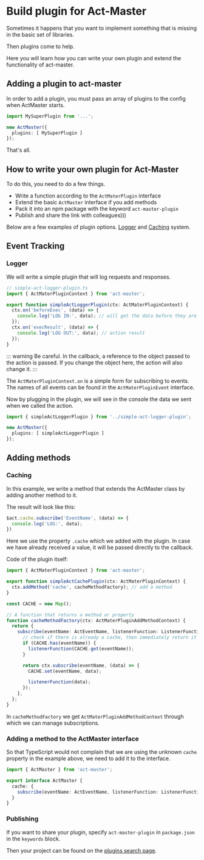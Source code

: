 # Build plugin for Act-Master

Sometimes it happens that you want to implement something that is missing in the basic set of libraries.

Then plugins come to help.

Here you will learn how you can write your own plugin and extend the functionality of act-master.

## Adding a plugin to act-master

In order to add a plugin, you must pass an array of plugins to the config when ActMaster starts.

```ts
import MySuperPlugin from '...';

new ActMaster({
  plugins: [ MySuperPlugin ]
});
```

That's all.

## How to write your own plugin for Act-Master

To do this, you need to do a few things.

- Write a function according to the `ActMaterPlugin` interface
- Extend the basic `ActMaster` interface if you add methods
- Pack it into an npm package with the keyword `act-master-plugin`
- Publish and share the link with colleagues)))

Below are a few examples of plugin options. [Logger](#logger) and [Caching](#caching) system.

## Event Tracking
### Logger

We will write a simple plugin that will log requests and responses.

```ts
// simple-act-logger-plugin.ts
import { ActMaterPluginContext } from 'act-master';

export function simpleActLoggerPlugin(ctx: ActMaterPluginContext) {
  ctx.on('beforeExec', (data) => {
    console.log('LOG IN:', data); // will get the data before they are processed in the action
  });
  ctx.on('execResult', (data) => {
    console.log('LOG OUT:', data); // action result
  });
}
```

::: warning
Be careful.
In the callback, a reference to the object passed to the action is passed.
If you change the object here, the action will also change it.
:::

The `ActMaterPluginContext.on` is a simple form for subscribing to events.
The names of all events can be found in the `ActMaterPluginEvent` interface.

Now by plugging in the plugin, we will see in the console the data we sent when we called the action.

```ts
import { simpleActLoggerPlugin } from '../simple-act-logger-plugin';

new ActMaster({
  plugins: [ simpleActLoggerPlugin ]
});
```

## Adding methods
### Caching

In this example, we write a method that extends the ActMaster class by adding another method to it.

The result will look like this:

```ts
$act.cache.subscribe('EventName', (data) => {
  console.log('LOG:', data);
})
```

Here we use the property `.cache` which we added with the plugin. In case we have already received a value, it will be passed directly to the callback.

Code of the plugin itself:

```ts
import { ActMaterPluginContext } from 'act-master';

export function simpleActCachePlugin(ctx: ActMaterPluginContext) {
  ctx.addMethod('cache', cacheMethodFactory); // add a method
}

const CACHE = new Map();

// A function that returns a method or property
function cacheMethodFactory(ctx: ActMaterPluginAddMethodContext) {
  return {
    subscribe(eventName: ActEventName, listenerFunction: ListenerFunction) {
      // check if there is already a cache, then immediately return it
      if (CACHE.has(eventName)) {
        listenerFunction(CACHE.get(eventName));
      }

      return ctx.subscribe(eventName, (data) => {
        CACHE.set(eventName, data);

        listenerFunction(data);
      });
    },
  };
}
```

In `cacheMethodFactory` we get `ActMaterPluginAddMethodContext` through which we can manage subscriptions.

### Adding a method to the ActMaster interface

So that TypeScript would not complain that we are using the unknown `cache` property in the example above, we need to add it to the interface.

```ts
import { ActMaster } from 'act-master';

export interface ActMaster {
  cache: {
    subscribe(eventName: ActEventName, listenerFunction: ListenerFunction): void;
  }
}
```

### Publishing

If you want to share your plugin, specify `act-master-plugin` in `package.json` in the `keywords` block.

Then your project can be found on the [plugins search page](./search).
